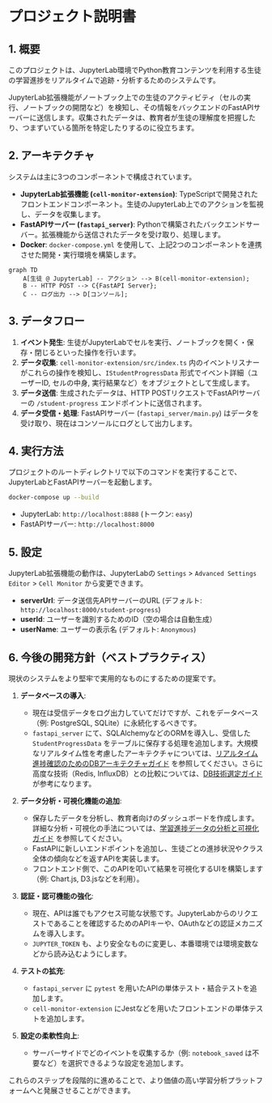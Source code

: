 # プロジェクト説明書

## 1. 概要

このプロジェクトは、JupyterLab環境でPython教育コンテンツを利用する生徒の学習進捗をリアルタイムで追跡・分析するためのシステムです。

JupyterLab拡張機能がノートブック上での生徒のアクティビティ（セルの実行、ノートブックの開閉など）を検知し、その情報をバックエンドのFastAPIサーバーに送信します。収集されたデータは、教育者が生徒の理解度を把握したり、つまずいている箇所を特定したりするのに役立ちます。

## 2. アーキテクチャ

システムは主に3つのコンポーネントで構成されています。

- **JupyterLab拡張機能 (`cell-monitor-extension`)**: TypeScriptで開発されたフロントエンドコンポーネント。生徒のJupyterLab上でのアクションを監視し、データを収集します。
- **FastAPIサーバー (`fastapi_server`)**: Pythonで構築されたバックエンドサーバー。拡張機能から送信されたデータを受け取り、処理します。
- **Docker**: `docker-compose.yml` を使用して、上記2つのコンポーネントを連携させた開発・実行環境を構築します。

```mermaid
graph TD
    A[生徒 @ JupyterLab] -- アクション --> B(cell-monitor-extension);
    B -- HTTP POST --> C{FastAPI Server};
    C -- ログ出力 --> D[コンソール];
```

## 3. データフロー

1.  **イベント発生**: 生徒がJupyterLabでセルを実行、ノートブックを開く・保存・閉じるといった操作を行います。
2.  **データ収集**: `cell-monitor-extension/src/index.ts` 内のイベントリスナーがこれらの操作を検知し、`IStudentProgressData` 形式でイベント詳細（ユーザーID, セルの中身, 実行結果など）をオブジェクトとして生成します。
3.  **データ送信**: 生成されたデータは、HTTP POSTリクエストでFastAPIサーバーの `/student-progress` エンドポイントに送信されます。
4.  **データ受信・処理**: FastAPIサーバー (`fastapi_server/main.py`) はデータを受け取り、現在はコンソールにログとして出力します。

## 4. 実行方法

プロジェクトのルートディレクトリで以下のコマンドを実行することで、JupyterLabとFastAPIサーバーを起動します。

```bash
docker-compose up --build
```

- JupyterLab: `http://localhost:8888` (トークン: `easy`)
- FastAPIサーバー: `http://localhost:8000`

## 5. 設定

JupyterLab拡張機能の動作は、JupyterLabの `Settings` > `Advanced Settings Editor` > `Cell Monitor` から変更できます。

- **serverUrl**: データ送信先APIサーバーのURL (デフォルト: `http://localhost:8000/student-progress`)
- **userId**: ユーザーを識別するためのID（空の場合は自動生成）
- **userName**: ユーザーの表示名 (デフォルト: `Anonymous`)

## 6. 今後の開発方針（ベストプラクティス）

現状のシステムをより堅牢で実用的なものにするための提案です。

1.  **データベースの導入**:
    - 現在は受信データをログ出力していてだけですが、これをデータベース（例: PostgreSQL, SQLite）に永続化するべきです。
    - `fastapi_server` にて、SQLAlchemyなどのORMを導入し、受信した `StudentProgressData` をテーブルに保存する処理を追加します。大規模なリアルタイム性を考慮したアーキテクチャについては、[リアルタイム進捗確認のためのDBアーキテクチャガイド](./DATABASE_ARCHITECTURE.md) を参照してください。さらに高度な技術（Redis, InfluxDB）との比較については、[DB技術選定ガイド](./DATABASE_COMPARISON.md)が参考になります。

2.  **データ分析・可視化機能の追加**:
    - 保存したデータを分析し、教育者向けのダッシュボードを作成します。詳細な分析・可視化の手法については、[学習進捗データの分析と可視化ガイド](./ANALYSIS_GUIDE.md) を参照してください。
    - FastAPIに新しいエンドポイントを追加し、生徒ごとの進捗状況やクラス全体の傾向などを返すAPIを実装します。
    - フロントエンド側で、このAPIを叩いて結果を可視化するUIを構築します（例: Chart.js, D3.jsなどを利用）。

3.  **認証・認可機能の強化**:
    - 現在、APIは誰でもアクセス可能な状態です。JupyterLabからのリクエストであることを確認するためのAPIキーや、OAuthなどの認証メカニズムを導入します。
    - `JUPYTER_TOKEN` も、より安全なものに変更し、本番環境では環境変数などから読み込むようにします。

4.  **テストの拡充**:
    - `fastapi_server` に `pytest` を用いたAPIの単体テスト・結合テストを追加します。
    - `cell-monitor-extension` にJestなどを用いたフロントエンドの単体テストを追加します。

5.  **設定の柔軟性向上**:
    - サーバーサイドでどのイベントを収集するか（例: `notebook_saved` は不要など）を選択できるような設定を追加します。

これらのステップを段階的に進めることで、より価値の高い学習分析プラットフォームへと発展させることができます。
